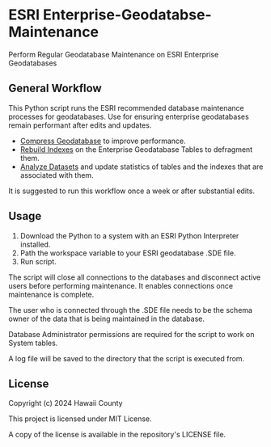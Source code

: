 # ESRI Enterprise-Geodatabse-Maintenance
 Perform Regular Geodatabase Maintenance on ESRI Enterprise Geodatabases

## General Workflow
This Python script runs the ESRI recommended database maintenance processes for geodatabases. Use for ensuring enterprise geodatabases remain performant after edits and updates.

- [Compress Geodatabase](https://pro.arcgis.com/en/pro-app/latest/tool-reference/data-management/compress.htm) to improve performance. 
- [Rebuild Indexes](https://pro.arcgis.com/en/pro-app/latest/tool-reference/data-management/rebuild-indexes.htm) on the Enterprise Geodatabase Tables to defragment them.
- [Analyze Datasets](https://pro.arcgis.com/en/pro-app/latest/tool-reference/data-management/analyze-datasets.htm) and update statistics of tables and the indexes that are associated with them.

It is suggested to run this workflow once a week or after substantial edits.

## Usage
1. Download the Python to a system with an ESRI Python Interpreter installed.
2. Path the workspace variable to your ESRI geodatabase .SDE file.
3. Run script.

The script will close all connections to the databases and disconnect active users before performing maintenance. It enables connections once maintenance is complete. 

The user who is connected through the .SDE file needs to be the schema owner of the data that is being maintained in the database.

Database Administrator permissions are required for the script to work on System tables.

A log file will be saved to the directory that the script is executed from.

## License
Copyright (c) 2024 Hawaii County

This project is licensed under MIT License.

A copy of the license is available in the repository's LICENSE file.
